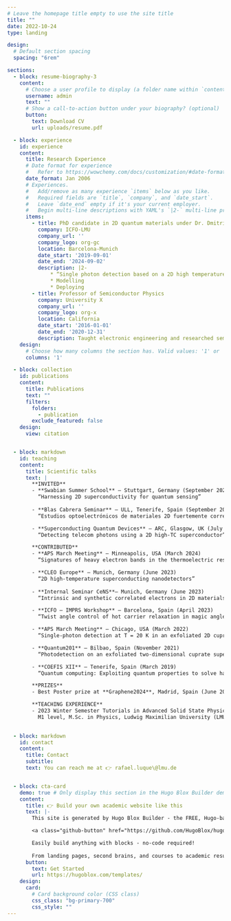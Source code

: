 ```yaml
---
# Leave the homepage title empty to use the site title
title: ""
date: 2022-10-24
type: landing

design:
  # Default section spacing
  spacing: "6rem"

sections:
  - block: resume-biography-3
    content:
      # Choose a user profile to display (a folder name within `content/authors/`)
      username: admin
      text: ""
      # Show a call-to-action button under your biography? (optional)
      button:
        text: Download CV
        url: uploads/resume.pdf

  - block: experience
    id: experience
    content:
      title: Research Experience
      # Date format for experience
      #   Refer to https://wowchemy.com/docs/customization/#date-format
      date_format: Jan 2006
      # Experiences.
      #   Add/remove as many experience `items` below as you like.
      #   Required fields are `title`, `company`, and `date_start`.
      #   Leave `date_end` empty if it's your current employer.
      #   Begin multi-line descriptions with YAML's `|2-` multi-line prefix.
      items:
        - title: PhD candidate in 2D quantum materials under Dr. Dmitri Efetov
          company: ICFO-LMU
          company_url: ''
          company_logo: org-gc
          location: Barcelona-Munich
          date_start: '2019-09-01'
          date_end: '2024-09-02'
          description: |2-
              * “Single photon detection based on a 2D high temperature superconductor”
              * Modelling
              * Deploying
        - title: Professor of Semiconductor Physics
          company: University X
          company_url: ''
          company_logo: org-x
          location: California
          date_start: '2016-01-01'
          date_end: '2020-12-31'
          description: Taught electronic engineering and researched semiconductor physics.
    design:
      # Choose how many columns the section has. Valid values: '1' or '2'.
      columns: '1'

  - block: collection
    id: publications
    content:
      title: Publications
      text: ""
      filters:
        folders:
          - publication
        exclude_featured: false
    design:
      view: citation


  - block: markdown
    id: teaching
    content:
      title: Scientific talks
      text: |
        **INVITED**
        - **Swabian Summer School** – Stuttgart, Germany (September 2024)  
          “Harnessing 2D superconductivity for quantum sensing”
        
        - **Blas Cabrera Seminar** – ULL, Tenerife, Spain (September 2024)
          “Estudios optoelectrónicos de materiales 2D fuertemente correlacionados” 

        - **Superconducting Quantum Devices** – ARC, Glasgow, UK (July 2023)
          “Detecting telecom photons using a 2D high-TC superconductor” 

        **CONTRIBUTED**
        - **APS March Meeting** – Minneapolis, USA (March 2024)
          “Signatures of heavy electron bands in the thermoelectric response of MATBG pn-junctions”

        - **CLEO Europe** – Munich, Germany (June 2023)
          “2D high-temperature superconducting nanodetectors”
        
        - **Internal Seminar CeNS**– Munich, Germany (June 2023)
          “Intrinsic and synthetic correlated electrons in 2D materials and how to use them”

        - **ICFO – IMPRS Workshop** – Barcelona, Spain (April 2023)
          “Twist angle control of hot carrier relaxation in magic angle twisted bilayer graphene”

        - **APS March Meeting** – Chicago, USA (March 2022)
          “Single-photon detection at T = 20 K in an exfoliated 2D cuprate superconductor”

        - **Quantum201** – Bilbao, Spain (November 2021)
          “Photodetection on an exfoliated two-dimensional cuprate superconductor”

        - **COEFIS XII** – Tenerife, Spain (March 2019)
          “Quantum computing: Exploiting quantum properties to solve hard problem”

        **PRIZES**
        - Best Poster prize at **Graphene2024**, Madrid, Spain (June 2024)

        **TEACHING EXPERIENCE**
        - 2023 Winter Semester Tutorials in Advanced Solid State Physics, 80 total students
          M1 level, M.Sc. in Physics, Ludwig Maximilian University (LMU), Munich, Germany

  
  - block: markdown
    id: contact
    content:
      title: Contact
      subtitle: 
      text: You can reach me at 👉 rafael.luque\@lmu.de


  - block: cta-card
    demo: true # Only display this section in the Hugo Blox Builder demo site
    content:
      title: 👉 Build your own academic website like this
      text: |-
        This site is generated by Hugo Blox Builder - the FREE, Hugo-based open source website builder trusted by 250,000+ academics like you.

        <a class="github-button" href="https://github.com/HugoBlox/hugo-blox-builder" data-color-scheme="no-preference: light; light: light; dark: dark;" data-icon="octicon-star" data-size="large" data-show-count="true" aria-label="Star HugoBlox/hugo-blox-builder on GitHub">Star</a>

        Easily build anything with blocks - no-code required!
        
        From landing pages, second brains, and courses to academic resumés, conferences, and tech blogs.
      button:
        text: Get Started
        url: https://hugoblox.com/templates/
    design:
      card:
        # Card background color (CSS class)
        css_class: "bg-primary-700"
        css_style: ""
---
```

